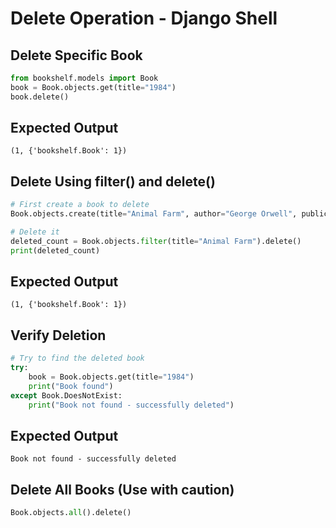# Delete Operation - Django Shell

## Delete Specific Book
```python
from bookshelf.models import Book
book = Book.objects.get(title="1984")
book.delete()
```

## Expected Output
```
(1, {'bookshelf.Book': 1})
```

## Delete Using filter() and delete()
```python
# First create a book to delete
Book.objects.create(title="Animal Farm", author="George Orwell", publication_year=1945)

# Delete it
deleted_count = Book.objects.filter(title="Animal Farm").delete()
print(deleted_count)
```

## Expected Output
```
(1, {'bookshelf.Book': 1})
```

## Verify Deletion
```python
# Try to find the deleted book
try:
    book = Book.objects.get(title="1984")
    print("Book found")
except Book.DoesNotExist:
    print("Book not found - successfully deleted")
```

## Expected Output
```
Book not found - successfully deleted
```

## Delete All Books (Use with caution)
```python
Book.objects.all().delete()
```